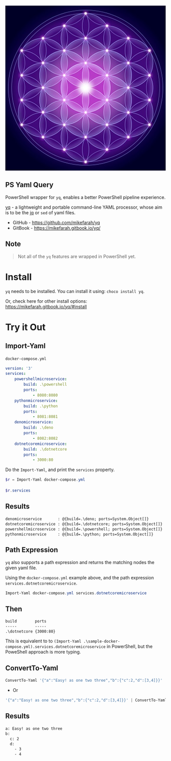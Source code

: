<!-- ![](./pic/pic1_50.png =100x20) -->

![](./media/flowerOfLife.jpg)

## PS Yaml Query

PowerShell wrapper for `yq`, enables a better PowerShell pipeline experience.

[yq](https://github.com/mikefarah/yq) - a lightweight and portable command-line YAML processor, whose aim is to be the [jq](https://github.com/stedolan/jq) or `sed` of yaml files.

- GitHub - https://github.com/mikefarah/yq
- GitBook - https://mikefarah.gitbook.io/yq/

## Note

> Not all of the `yq` features are wrapped in PowerShell yet.

# Install

`yq` needs to be installed. You can install it using: `choco install yq`.

Or, check here for other install options: https://mikefarah.gitbook.io/yq/#install

# Try it Out
## Import-Yaml

`docker-compose.yml`

```yaml
version: '3'
services:
    powershellmicroservice:
        build: .\powershell
        ports:
            - 8080:8080
    pythonmicroservice:
        build: .\python
        ports:
            - 8081:8081
    denomicroservice:
        build: .\deno
        ports:
            - 8082:8082
    dotnetcoremicroservice:
        build: .\dotnetcore
        ports:
            - 3000:80
```

Do the `Import-Yaml`, and print the `services` property.

```powershell
$r = Import-Yaml docker-compose.yml

$r.services
```

## Results 

```
denomicroservice       : @{build=.\deno; ports=System.Object[]}
dotnetcoremicroservice : @{build=.\dotnetcore; ports=System.Object[]}
powershellmicroservice : @{build=.\powershell; ports=System.Object[]}
pythonmicroservice     : @{build=.\python; ports=System.Object[]}
```

## Path Expression 

`yq` also supports a path expression and returns the matching nodes the given yaml file.

Using the `docker-compose.yml` example above, and the path expression `services.dotnetcoremicroservice`.

```powershell
Import-Yaml docker-compose.yml services.dotnetcoremicroservice
```

## Then

```
build        ports
-----        -----
.\dotnetcore {3000:80}
```

This is equivalent to to `(Import-Yaml .\sample-docker-compose.yml).services.dotnetcoremicroservice` in PowerShell, but the PoweShell approach is more typing.

## ConvertTo-Yaml

```powershell
ConvertTo-Yaml '{"a":"Easy! as one two three","b":{"c":2,"d":[3,4]}}' 
```

- Or 

```powershell
'{"a":"Easy! as one two three","b":{"c":2,"d":[3,4]}}' | ConvertTo-Yaml 
```


## Results 

```
a: Easy! as one two three
b:
  c: 2
  d:
    - 3
    - 4
```
